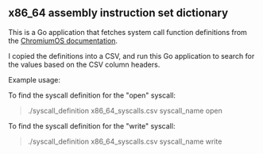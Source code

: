 ## x86_64 assembly instruction set dictionary

This is a Go application that fetches system call function definitions from the [ChromiumOS documentation](https://chromium.googlesource.com/chromiumos/docs/+/HEAD/constants/syscalls.md#x86_64-64_bit).

I copied the definitions into a CSV, and run this Go application to search for the values based on the CSV column headers.

Example usage:

To find the syscall definition for the "open" syscall:

> ./syscall_definition x86_64_syscalls.csv syscall_name open

To find the syscall definition for the "write" syscall:

> ./syscall_definition x86_64_syscalls.csv syscall_name write
